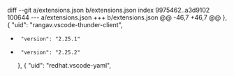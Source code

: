 diff --git a/extensions.json b/extensions.json
index 9975462..a3d9102 100644
--- a/extensions.json
+++ b/extensions.json
@@ -46,7 +46,7 @@
     },
     {
       "uid": "rangav.vscode-thunder-client",
-      "version": "2.25.1"
+      "version": "2.25.2"
     },
     {
       "uid": "redhat.vscode-yaml",
